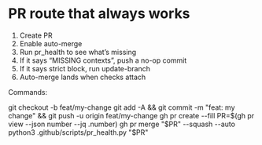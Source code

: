 # PR route that always works

1) Create PR
2) Enable auto-merge
3) Run pr_health to see what’s missing
4) If it says “MISSING contexts”, push a no-op commit
5) If it says strict block, run update-branch
6) Auto-merge lands when checks attach

Commands:

git checkout -b feat/my-change
git add -A && git commit -m "feat: my change" && git push -u origin feat/my-change
gh pr create --fill
PR=$(gh pr view --json number --jq .number)
gh pr merge "$PR" --squash --auto
python3 .github/scripts/pr_health.py "$PR"

